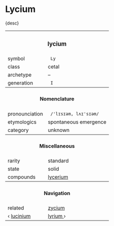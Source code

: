 # Lycium

{desc}


<table>
  <tr>
    <th colspan="2"> <h3> lycium </h3> </th>
  </tr>
  <tr>
    <td> symbol </td>
    <td> <code> Ly </code> </td>
  </tr>
  <tr>
    <td> class </td>
    <td> cetal </td> 
  </tr>
  <tr>
    <td> archetype </td>
    <td> – </td>
  </tr>
  <tr>
    <td> generation </td>
    <td> <code> I </code> </td>
  </tr>
  <tr>
    <th colspan="2"> <h4> Nomenclature </h4> </th>
  </tr>
  <tr>
    <td> pronounciation </td>
    <td> <code> /'lɪsɪəm, lʌɪ'sɪəm/ </code> </td> 
  </tr>
  <tr>
    <td> etymologics </td>
    <td> spontaneous emergence </td>
  </tr>
  <tr>
    <td> category </td>
    <td> unknown </td>
  </tr>
  <tr>
    <th colspan="2"> <h4> Miscellaneous </h4> </th>
  </tr>
  <tr>
    <td> rarity </td>
    <td> standard </td>
  </tr>
  <tr>
    <td> state </td>
    <td> solid </td>
  </tr>
  <tr>
    <td> compounds </td>
    <td> <a href="../compounds/lycerium.md"> lycerium </a> </td>
  </tr>
  <tr>
    <th colspan="2"> <h4> Navigation </h4> </th>
  </tr>
  <tr>
    <td> related </td>
    <td> <a href="zycium.md"> zycium </a> </td>
  </tr>
  <tr>
    <td> ‹ <a href="lucinium.md"> lucinium </a> </td>
    <td> <a href="lyrium.md"> lyrium </a> › </td>
  </tr>
</table>
